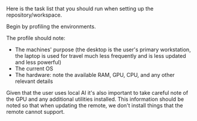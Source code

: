 Here is the task list that you should run when setting up the repository/workspace.

Begin by profiling the environments.

The profile should note:

- The machines' purpose (the desktop is the user's primary workstation, the laptop is used for travel much less frequently and is less updated and less powerful)
- The current OS 
- The hardware: note the available RAM, GPU, CPU, and any other relevant details 

Given that the user uses local AI it's also important to take careful note of the GPU and any additional utilities installed. This information should be noted so that when updating the remote, we don't install things that the remote cannot support.